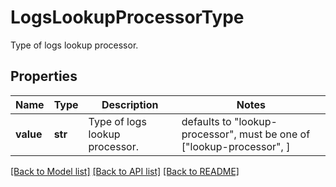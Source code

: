 # LogsLookupProcessorType

Type of logs lookup processor.

## Properties
Name | Type | Description | Notes
------------ | ------------- | ------------- | -------------
**value** | **str** | Type of logs lookup processor. | defaults to "lookup-processor",  must be one of ["lookup-processor", ]

[[Back to Model list]](README.md#documentation-for-models) [[Back to API list]](README.md#documentation-for-api-endpoints) [[Back to README]](README.md)


